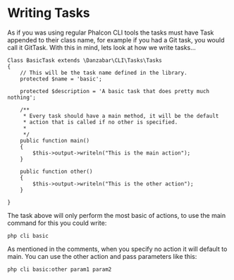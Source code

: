 Writing Tasks
=============

As if you was using regular Phalcon CLI tools the tasks must have Task appended to their class name, for example if you had a Git task, you would call it GitTask. With this in mind, lets look at how we write tasks...

	Class BasicTask extends \Danzabar\CLI\Tasks\Tasks
	{
		// This will be the task name defined in the library.	
		protected $name = 'basic'; 

		protected $description = 'A basic task that does pretty much nothing';

		/**
		 * Every task should have a main method, it will be the default
		 * action that is called if no other is specified.
		 *
		 */
		public function main() 
		{
			$this->output->writeln("This is the main action");	
		}

		public function other()
		{
			$this->output->writeln("This is the other action");
		}

	}

The task above will only perform the most basic of actions, to use the main command for this you could write:

	php cli basic

As mentioned in the comments, when you specify no action it will default to main. You can use the other action and pass parameters like this:

	php cli basic:other param1 param2

